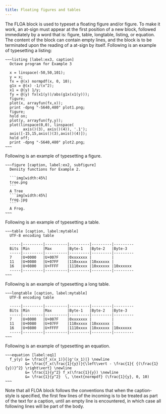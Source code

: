 ```yaml
---
title: Floating figures and tables
---
```


The FLOA block is used to typeset a floating figure and/or figure. To make it
work, an at-sign must appear at the first position of a new block, followed
immediately by a word that is: figure, table, longtable, listing, or equation.
The content of the block can contain empty lines, and the block
is to be terminated upon the reading of a at-sign by itself.
Following is an example of typesetting a listing:

    ~~~listing [label:ex3, caption] 
      Octave program for Example 3

      x = linspace(-50,50,101);
      y = x;
      fx = @(x) normpdf(x, 0, 10);
      g1x = @(x) -1/(x^2);
      x1 = @(y) 1/y;
      fy = @(y) fx(x1(y))/abs(g1x(x1(y)));
      figure;
      plot(x, arrayfun(fx,x));
      print -dpng "-S640,480" plot1.png;
      figure;
      hold on;
      plot(y, arrayfun(fy,y));
      plot(linspace(0,0), linspace(
            axis()(3), axis()(4)), '.1');
      axis([-15,15,axis()(3),axis()(4)]);
      hold off;
      print -dpng "-S640,480" plot2.png;
    ~~~

Following is an example of typesetting a figure.

    ~~~figure [caption, label:ex2, subfigure]
      Density functions for Example 2.

      ```img[width:45%]
      tree.png
      ```  
      A Tree
      ```img[width:45%]
      frog.jpg
      ```
      A Frog.
    ~~~

Following is an example of typesetting a table.

    ~~~table [caption, label:mytable]
      UTF-8 encoding table

      -----|---------|----------|---------|---------|---------
      Bits |Min      |Max       |Byte-1   |Byte-2   |Byte-3
      -----|---------|----------|---------|---------|---------
      7    |U+0000   |U+007F    |0xxxxxxx |         |
      11   |U+0080   |U+07FF    |110xxxxx |10xxxxxx |
      16   |U+0800   |U+FFFF    |1110xxxx |10xxxxxx |10xxxxxx
      -----|---------|----------|---------|---------|---------
    ~~~

Following is an example of typesetting a long table.

    ~~~longtable [caption, label:mytable]
      UTF-8 encoding table

      -----|---------|----------|---------|---------|---------
      Bits |Min      |Max       |Byte-1   |Byte-2   |Byte-3
      -----|---------|----------|---------|---------|---------
      7    |U+0000   |U+007F    |0xxxxxxx |         |
      11   |U+0080   |U+07FF    |110xxxxx |10xxxxxx |
      16   |U+0800   |U+FFFF    |1110xxxx |10xxxxxx |10xxxxxx
      -----|---------|----------|---------|---------|---------
    ~~~

Following is an example of typesetting an equation.

    ~~~equation [label:eq1]
      f_y(y) &= \frac{f_x(x_1)}{|g'(x_1)|} \newline
             &= \frac{f_x(\frac{1}{y})}{\left\vert - \frac{1}{ {(\frac{1}{y})}^2} \right\vert} \newline
             &= \frac{1}{y^2} f_x(\frac{1}{y}) \newline
             &= \frac{1}{y^2}  \, \text{normpdf} (\frac{1}{y}, 0, 10)
    ~~~

Note that all FLOA block follows the conventions that when 
the caption-style is specified, the first few lines of the incoming 
is to be treated as part of the text for a caption, until
an empty line is encountered, in which case all following lines
will be part of the body.


